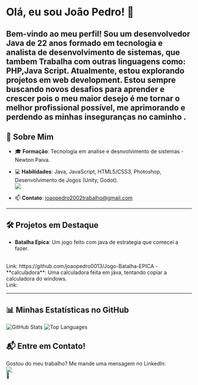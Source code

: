 
<!---
joaopedro0013/joaopedro0013 is a ✨ special ✨ repository because its `README.md` (this file) appears on your GitHub profile.
You can click the Preview link to take a look at your changes.
--->

# Olá, eu sou João Pedro! 👋

Bem-vindo ao meu perfil! Sou um desenvolvedor **Java** de 22 anos formado em tecnologia e analista de 
desenvolvimento de sistemas, que tambem Trabalha com outras linguagens como: **PHP**,**Java Script**. Atualmente, estou explorando projetos em **web development**. Estou sempre buscando novos desafios para aprender e crescer pois o meu maior desejo é me tornar o melhor 
profissional possível, me aprimorando e perdendo as minhas inseguranças no 
caminho .<br>
---

## 🚀 Sobre Mim
- 🎓 **Formação**: Tecnologia em analise e desnvolvimento de sistemas - Newton Paiva.
- 💻 **Habilidades**: Java, JavaScript, HTML5/CSS3, Photoshop, Desenvolvimento de Jogos (Unity, Godot).<br>
[![](https://skillicons.dev/icons?i=java,javascript,php)](https://skillicons.dev)

- 📫 **Contato**: [joaopedro2002trabalho@gmail.com](mailto:joaopedro2002trabalho@gmail.com)


---

## 🛠️ Projetos em Destaque
- **Batalha Epica**: Um jogo feito com java de estrategia que comecei a fazer.
<br>
  Link: https://github.com/joaopedro0013/Jogo-Batalha-EPICA
- **calculadora**: Uma calculadora feita em java, tentando copiar a calculadora do windows.
  <br>
  Link: 

---

## 📊 Minhas Estatísticas no GitHub
![GitHub Stats](https://github-readme-stats.vercel.app/api?username=joaopedro0013&show_icons=true&theme=radical)
![Top Languages](https://github-readme-stats.vercel.app/api/top-langs/?username=joaopedro0013&layout=compact&theme=radical)


## 📬 Entre em Contato!
Gostou do meu trabalho? Me mande uma mensagem no LinkedIn:<br> 
[![](https://skillicons.dev/icons?i=linkedin)]([https://www.linkedin.com/in/joao-pedro-pio/])
<br>
🚀



